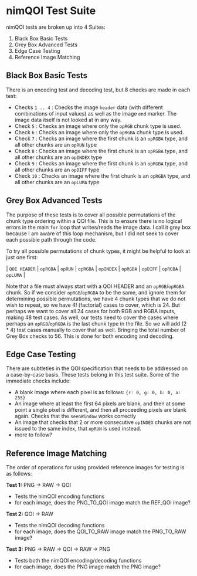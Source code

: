 # nimQOI Test Suite

nimQOI tests are broken up into 4 Suites:
  1. Black Box Basic Tests
  2. Grey Box Advanced Tests
  3. Edge Case Testing
  4. Reference Image Matching


## Black Box Basic Tests

There is an encoding test and decoding test, but 8 checks are made in each test:
  - Checks `1 .. 4` : Checks the image `header` data (with different combinations of input values) 
    as well as the image `end` marker. The image data itself is not looked at in any way. 
  - Check `5` : Checks an image where only the `opRGB` chunk type is used.
  - Check `6` : Checks an image where only the `opRGBA` chunk type is used.
  - Check `7` : Checks an image where the first chunk is an `opRGBA` type, and all other chunks are an `opRUN` type
  - Check `8` : Checks an image where the first chunk is an `opRGBA` type, and all other chunks are an `opINDEX` type
  - Check `9` : Checks an image where the first chunk is an `opRGBA` type, and all other chunks are an `opDIFF` type
  - Check `10` : Checks an image where the first chunk is an `opRGBA` type, and all other chunks are an `opLUMA` type


## Grey Box Advanced Tests

The purpose of these tests is to cover all possible permutations of the chunk type ordering within a QOI file.
This is to ensure there is no logical errors in the main `for` loop that writes/reads the image data. I call it
grey box because I am aware of this loop mechanism, but I did not seek to cover each possible path through the code.

To try all possible permutations of chunk types, it might be helpful to look at just one first:

| `QOI HEADER` | `opRGBA` | `opRUN` | `opRGBA` | `opINDEX` | `opRGBA` | `opDIFF` | `opRGBA` | `opLUMA` |

Note that a file must always start with a QOI HEADER and an `opRGB`/`opRGBA` chunk. So if we consider `opRGB`/`opRGBA`
to be the same, and ignore them for determining possible permutations, we have 4 chunk types that we do not wish
to repeat, so we have 4! (factorial) cases to cover, which is 24. But perhaps we want to cover all 24 cases for both
RGB and RGBA inputs, making 48 test cases. As well, our tests need to cover the cases where perhaps an `opRGB`/`opRGBA`
is the last chunk type in the file. So we will add (2 * 4) test cases manually to cover that as well. Bringing
the total number of Grey Box checks to 56. This is done for both encoding and decoding.


## Edge Case Testing

There are subtleties in the QOI specification that needs to be addressed on a case-by-case basis. These tests
belong in this test suite. Some of the immediate checks include:
  - A blank image where each pixel is as follows: `{r: 0, g: 0, b: 0, a: 255}`
  - An image where at least the first 64 pixels are blank, and then at some point a single pixel is different,
    and then all proceeding pixels are blank again. Checks that the `seenWindow` works correctly
  - An image that checks that 2 or more consecutive `opINDEX` chunks are not issued to the same index, that
    `opRUN` is used instead.
  - more to follow?


## Reference Image Matching

The order of operations for using provided reference images for testing is as follows:

**Test 1:** PNG -> RAW -> QOI
  - Tests the nimQOI encoding functions
  - for each image, does the PNG_TO_QOI image match the REF_QOI image?

**Test 2:** QOI -> RAW
  - Tests the nimQOI decoding functions
  - for each image, does the QOI_TO_RAW image match the PNG_TO_RAW image?

**Test 3:** PNG -> RAW -> QOI -> RAW -> PNG
  - Tests both the nimQOI encoding/decoding functions
  - for each image, does the PNG image match the PNG image?

